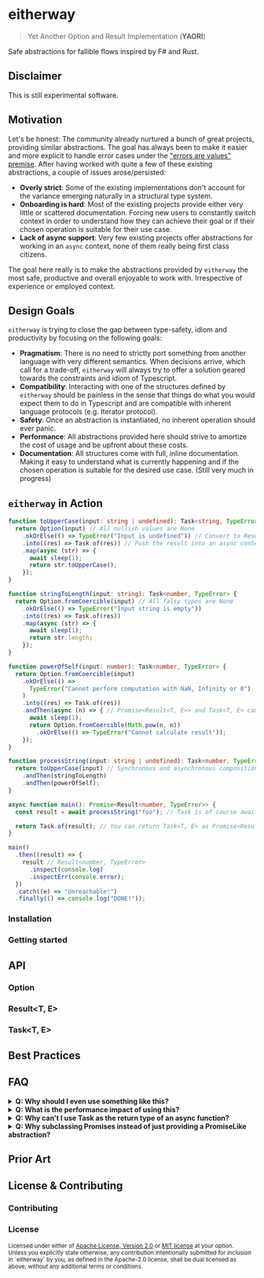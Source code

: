 # eitherway

> Yet Another Option and Result Implementation (**YAORI**)

Safe abstractions for fallible flows inspired by F# and Rust.

## Disclaimer

This is still experimental software.

## Motivation

Let's be honest: The community already nurtured a bunch of great projects,
providing similar abstractions. The goal has always been to make it easier and
more explicit to handle error cases under the
["errors are values" premise](https://www.youtube.com/watch?v=PAAkCSZUG1c&t=16m13s).
After having worked with quite a few of these existing abstractions, a couple of
issues arose/persisted:

- **Overly strict**: Some of the existing implementations don't account for the
  variance emerging naturally in a structural type system.
- **Onboarding is hard**: Most of the existing projects provide either very
  little or scattered documentation. Forcing new users to constantly switch
  context in order to understand how they can achieve their goal or if their
  chosen operation is suitable for their use case.
- **Lack of async support**: Very few existing projects offer abstractions for
  working in an `async` context, none of them really being first class citizens.

The goal here really is to make the abstractions provided by `eitherway` the
most safe, productive and overall enjoyable to work with. Irrespective of
experience or employed context.

## Design Goals

`eitherway` is trying to close the gap between type-safety, idiom and
productivity by focusing on the following goals:

- **Pragmatism**: There is no need to strictly port something from another
  language with very different semantics. When decisions arrive, which call for
  a trade-off, `eitherway` will always try to offer a solution geared towards
  the constraints and idiom of Typescript.
- **Compatibility**: Interacting with one of the structures defined by
  `eitherway` should be painless in the sense that things do what you would
  expect them to do in Typescript and are compatible with inherent language
  protocols (e.g. Iterator protocol).
- **Safety**: Once an abstraction is instantiated, no inherent operation should
  ever panic.
- **Performance**: All abstractions provided here should strive to amortize the
  cost of usage and be upfront about these costs.
- **Documentation**: All structures come with full, inline documentation. Making
  it easy to understand what is currently happening and if the chosen operation
  is suitable for the desired use case. (Still very much in progress)

## `eitherway` in Action

```typescript
function toUpperCase(input: string | undefined): Task<string, TypeError> {
  return Option(input) // All nullish values are None
    .okOrElse(() => TypeError("Input is undefined")) // Convert to Result<string, TypeError>
    .into((res) => Task.of(res)) // Push the result into an async context
    .map(async (str) => {
      await sleep(1);
      return str.toUpperCase();
    });
}

function stringToLength(input: string): Task<number, TypeError> {
  return Option.fromCoercible(input) // All falsy types are None
    .okOrElse(() => TypeError("Input string is empty"))
    .into((res) => Task.of(res))
    .map(async (str) => {
      await sleep(1);
      return str.length;
    });
}

function powerOfSelf(input: number): Task<number, TypeError> {
  return Option.fromCoercible(input)
    .okOrElse(() =>
      TypeError("Cannot perform computation with NaN, Infinity or 0")
    )
    .into((res) => Task.of(res))
    .andThen(async (n) => { // Promise<Result<T, E>> and Task<T, E> can be used interchangeably for async composition
      await sleep(1);
      return Option.fromCoercible(Math.pow(n, n))
        .okOrElse(() => TypeError("Cannot calculate result"));
    });
}

function processString(input: string | undefined): Task<number, TypeError> {
  return toUpperCase(input) // Synchronous and asynchronous composition work the same
    .andThen(stringToLength)
    .andThen(powerOfSelf);
}

async function main(): Promise<Result<number, TypeError>> {
  const result = await processString("foo"); // Task is of course awaitable

  return Task.of(result); // You can return Task<T, E> as Promise<Result<T, E>>
}

main()
  .then((result) => {
    result // Result<number, TypeError>
      .inspect(console.log)
      .inspectErr(console.error);
  })
  .catch((e) => "Unreachable!")
  .finally(() => console.log("DONE!"));
```

### Installation

### Getting started

## API

### Option<T>

### Result<T, E>

### Task<T, E>

## Best Practices

## FAQ

<details>
  <summary><b>Q: Why should I even use something like this?</b></summary>
  <b>A: It's nice. Really.</b>

Explicit error types and built-in happy/error path selectors lead to expressive
code which is often even more pleasant to read.

<details>
    <summary>Compare these examples, taken from the benchmark suite:</summary>

```typescript
/**
 * ==================
 *    SYNCHRONOUS
 * ==================
 */

/* Classic exception style */
function processString(input: string | undefined): number {
  try {
    const upperCased = toUpperCase(input);
    const length = stringToLength(upperCased);
    return powerOfSelf(length);
  } catch (error: unknown) {
    if (error instanceof TypeError) {
      console.error(error.message);
      throw error;
    }
    throw new TypeError("Unknown error", { cause: error });
  }
}

/* Equivalent Result flow */
function processString(input: string | undefined): Result<number, TypeError> {
  return toUpperCase(input)
    .andThen(stringToLength)
    .andThen(powerOfSelf)
    .inspectErr((e) => console.error(e.message));
}

/**
 * ==================
 *    ASYNCHRONOUS
 * ==================
 */

/* Classic exception style */
async function processString(input: string | undefined): Promise<number> {
  try {
    const upperCased = await toUpperCase(input);
    const length = await stringToLength(upperCased);
    return await powerOfSelf(length);
  } catch (error: unknown) {
    if (error instanceof TypeError) {
      console.error(error.message);
      throw error;
    }
    throw new TypeError("Unknown error", { cause: error });
  }
}

/* Equivalent Task flow */
function processString(input: string | undefined): Task<number, TypeError> {
  return toUpperCase(input)
    .andThen(stringToLength)
    .andThen(powerOfSelf)
    .inspectErr((e) => console.error(e.message));
}
```

</details>

Apart from making error cases explicit, the abstractions provided here foster a
code style, which naturally builds up complex computations via composition of
small, focused functions/methods, where boundaries are defined by values. Thus
leading to a highly maintainable and easily testable code base.

Even better: These abstractions come with practically no overhead (see the next
section).

Here are a couple of videos, explaining the general benefits in more detail:

- ["Railway-oriented programming" by Scott Wlaschin](https://vimeo.com/113707214)
- ["Boundaries" by Gary Bernhardt](https://www.destroyallsoftware.com/talks/boundaries)

</details>

<details>
  <summary><b>Q: What is the performance impact of using this?</b></summary>
  <b>A: Practically none.</b>

You can run the benchmark suite yourself with `$ deno bench`.

The benchmark results suggest, that for nearly all practical considerations
there is no or virtually no overhead of using the abstractions provided by
`eitherway` vs. a classic exception propagation style.

Although the result and task flows were slightly faster in the runs below, it's
important not to fall into a micro-optimization trap. The conclusion should not
necessarily be "use eitherway, it's faster", but rather "use eitherway, it's
practically free".

The overall performance thesis is that by returning errors instead of throwing,
catching and re-throwing exceptions, the instantiation costs of the abstractions
provided here are amortized over call-stack depth & it's size, as well as the
optimizations the linear return path allows, sometimes even leading to small
performance improvements. This sounds plausible, and the results are not
refuting the null hypothesis here, but benchmarking is hard and for most use
cases, the difference really won't matter.

<details>
    <summary>Synchronous exception propagation vs. result chaining</summary>

```markdown
cpu: Intel(R) Core(TM) i9-9880H CPU @ 2.30GHz runtime: deno 1.33.2
(x86_64-apple-darwin)

## file:///projects/eitherway/bench/sync_bench.ts benchmark time (avg) (min … max) p75 p99 p995

SyncExceptions 29.15 µs/iter (20.54 µs … 472 µs) 31.34 µs 38.22 µs 49.28 µs
SyncResultFlow 15.49 µs/iter (11.07 µs … 441.17 µs) 15.44 µs 31.69 µs 43.37 µs

summary SyncResultFlow 1.88x faster than SyncExceptions
```

</details>

<details>
    <summary>Asynchronous exception propagation vs. task chaining</summary>

```markdown
cpu: Intel(R) Core(TM) i9-9880H CPU @ 2.30GHz runtime: deno 1.33.2
(x86_64-apple-darwin)

## file:///projects/eitherway/bench/async_bench.ts benchmark time (avg) (min … max) p75 p99 p995

AsyncExceptions 24.78 ms/iter (22.08 ms … 25.55 ms) 25.46 ms 25.55 ms 25.55 ms
TaskInstanceFlow 23.88 ms/iter (21.28 ms … 25.8 ms) 24.57 ms 25.8 ms 25.8 ms
TaskOperatorFlow 24.21 ms/iter (21.33 ms … 25.73 ms) 25.36 ms 25.73 ms 25.73 ms
TaskEarlyReturnFlow 24.04 ms/iter (20.36 ms … 25.47 ms) 25.42 ms 25.47 ms 25.47
ms

summary TaskInstanceFlow 1.01x faster than TaskEarlyReturnFlow 1.01x faster than
TaskOperatorFlow 1.04x faster than AsyncExceptions
```

</details>

<details>
    <summary>Micro benchmarks</summary>
If you have a highly performance sensitive use case, you should be using
a different language.
On a more serious note, also small costs can add up and as a user, you should
know how high the costs are. So here are a few micro benchmarks:

```markdown
cpu: Intel(R) Core(TM) i9-9880H CPU @ 2.30GHz runtime: deno 1.33.2
(x86_64-apple-darwin)

## file:///projects/eitherway/bench/micro_bench.ts benchmark time (avg) (min … max) p75 p99 p995

Promise.resolve(Ok) 44.33 ns/iter (35.81 ns … 106.41 ns) 44.6 ns 62.58 ns 72.56
ns Task.succeed 105.43 ns/iter (88.44 ns … 227.26 ns) 108.97 ns 204.75 ns 212.54
ns Promise.resolve(Err) 3.11 µs/iter (3.06 µs … 3.27 µs) 3.13 µs 3.27 µs 3.27 µs
Task.fail 2.94 µs/iter (2.71 µs … 3.35 µs) 3.25 µs 3.35 µs 3.35 µs

summary Promise.resolve(Ok) 2.38x faster than Task.succeed 66.41x faster than
Task.fail 70.14x faster than Promise.resolve(Err)

## file:///projects/eitherway/bench/micro_bench.ts benchmark time (avg) (min … max) p75 p99 p995

Ok 5.1 ns/iter (4.91 ns … 22.27 ns) 5.02 ns 8.62 ns 11.67 ns Err 4.88 ns/iter
(4.7 ns … 17.93 ns) 4.81 ns 8.18 ns 10.52 ns Option 90.39 ns/iter (83.63 ns …
172.61 ns) 93.31 ns 135.19 ns 146.79 ns

summary Err 1.05x faster than Ok 18.52x faster than Option

## file:///projects/eitherway/bench/micro_bench.ts benchmark time (avg) (min … max) p75 p99 p995

Async Exception Propagation 9.08 µs/iter (8.95 µs … 9.26 µs) 9.18 µs 9.26 µs
9.26 µs Async Error Propagation 6.32 µs/iter (6.24 µs … 6.52 µs) 6.37 µs 6.52 µs
6.52 µs

summary Async Error Propagation 1.44x faster than Async Exception Propagation
```

</details>
</details>

<details>
  <summary><b>Q: Why can't I use Task<T, E> as the return type of an async function?</b></summary>
  <b>A: That's a general restriction of JavaScript.</b>

A function defined with the `async` keyword, must return a "system" `Promise`.
Although `Task<T, E>` (currently) is a proper subclass of `Promise`, it cannot
be used in the Return Type Position of an async function, because it's _NOT_ a
"system" promise (for lack of a better word).

Since `Task<T, E>` is a subclass of `Promise<Result<T, E>>`, it's possible to
return it as such from an async function though or just await it.

```typescript
async function toTask(str: string): Promise<Result<string, never>> {
  return Task.succeed(str);
}
```

Furthermore, `Task<T, E>` is merely a composability extension for
`Promise<Result<T, E>>`. As such, you can cheaply convert every
`Promise<Result<T, E>` via the `Task.of()` constructor, or use the promise
operators to compose your pipeline.

</details>

<details>
  <summary><b>Q: Why subclassing Promises instead of just providing a PromiseLike abstraction?</b></summary>
  <b>A: For compatibility reasons.</b>

The drawback of the current implementation is that we cannot evaluate
`Task<T, E>` lazily. On the other hand, a lot of framework or library code is
still (probably needlessly) invariant over `PromiseLike` types. Therefore
subclassing the native `Promise` and allowing the users to treat
`Promise<Result<T, E>>` and `Task<T, E>` interchangeably in most situations, was
the preferred solution.

</details>

## Prior Art

## License & Contributing

### Contributing

### License

<sup>
Licensed under either of <a href="LICENSE-APACHE">Apache License, Version
2.0</a> or <a href="LICENSE-MIT">MIT license</a> at your option.
</sup>

<br>

<sub>
Unless you explicitly state otherwise, any contribution intentionally submitted
for inclusion in `eitherway` by you, as defined in the Apache-2.0 license, shall be
dual licensed as above, without any additional terms or conditions.
</sub>
